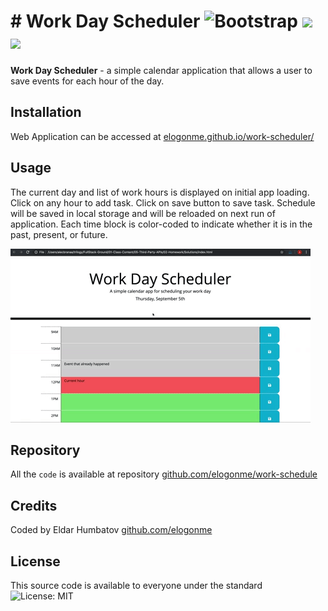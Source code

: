 
# # Work Day Scheduler            ![Bootstrap](https://img.shields.io/badge/Powered%20By-gray) <img src="https://img.shields.io/badge/javascript%20-%23323330.svg?&style=for-the-badge&logo=javascript&logoColor=%23F7DF1E"/> <img src="https://img.shields.io/badge/jquery%20-%230769AD.svg?&style=for-the-badge&logo=jquery&logoColor=white"/>

**Work Day Scheduler** - a simple calendar application that allows a user to save events for each hour of the day.

## Installation

Web Application can be accessed at [elogonme.github.io/work-scheduler/](https://elogonme.github.io/code-quiz/)

## Usage

The current day and list of work hours is displayed on initial app loading.
Click on any hour to add task. Click on save button to save task.
Schedule will be saved in local storage and will be reloaded on next run of application.
Each time block is color-coded to indicate whether it is in the past, present, or future.

![Demo of Main page](assets/img/demo.gif)

## Repository

All the `code` is available at repository [github.com/elogonme/work-schedule](https://github.com/elogonme/password-generator)

## Credits

Coded by Eldar Humbatov [github.com/elogonme](https://github.com/elogonme)

## License

This source code is available to everyone under the standard ![License: MIT](https://img.shields.io/badge/License-MIT-yellow.svg)